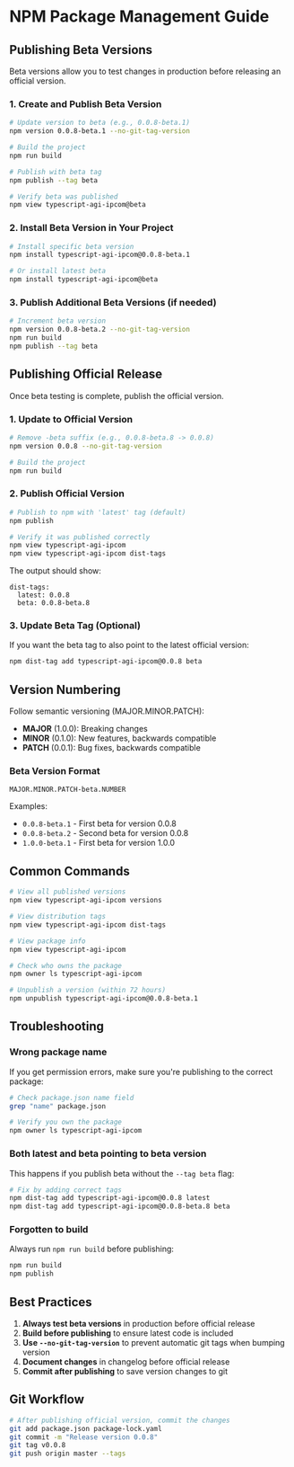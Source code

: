 # NPM Package Management Guide

## Publishing Beta Versions

Beta versions allow you to test changes in production before releasing an official version.

### 1. Create and Publish Beta Version

```bash
# Update version to beta (e.g., 0.0.8-beta.1)
npm version 0.0.8-beta.1 --no-git-tag-version

# Build the project
npm run build

# Publish with beta tag
npm publish --tag beta

# Verify beta was published
npm view typescript-agi-ipcom@beta
```

### 2. Install Beta Version in Your Project

```bash
# Install specific beta version
npm install typescript-agi-ipcom@0.0.8-beta.1

# Or install latest beta
npm install typescript-agi-ipcom@beta
```

### 3. Publish Additional Beta Versions (if needed)

```bash
# Increment beta version
npm version 0.0.8-beta.2 --no-git-tag-version
npm run build
npm publish --tag beta
```

## Publishing Official Release

Once beta testing is complete, publish the official version.

### 1. Update to Official Version

```bash
# Remove -beta suffix (e.g., 0.0.8-beta.8 -> 0.0.8)
npm version 0.0.8 --no-git-tag-version

# Build the project
npm run build
```

### 2. Publish Official Version

```bash
# Publish to npm with 'latest' tag (default)
npm publish

# Verify it was published correctly
npm view typescript-agi-ipcom
npm view typescript-agi-ipcom dist-tags
```

The output should show:
```
dist-tags:
  latest: 0.0.8
  beta: 0.0.8-beta.8
```

### 3. Update Beta Tag (Optional)

If you want the beta tag to also point to the latest official version:

```bash
npm dist-tag add typescript-agi-ipcom@0.0.8 beta
```

## Version Numbering

Follow semantic versioning (MAJOR.MINOR.PATCH):

- **MAJOR** (1.0.0): Breaking changes
- **MINOR** (0.1.0): New features, backwards compatible
- **PATCH** (0.0.1): Bug fixes, backwards compatible

### Beta Version Format

```
MAJOR.MINOR.PATCH-beta.NUMBER
```

Examples:
- `0.0.8-beta.1` - First beta for version 0.0.8
- `0.0.8-beta.2` - Second beta for version 0.0.8
- `1.0.0-beta.1` - First beta for version 1.0.0

## Common Commands

```bash
# View all published versions
npm view typescript-agi-ipcom versions

# View distribution tags
npm view typescript-agi-ipcom dist-tags

# View package info
npm view typescript-agi-ipcom

# Check who owns the package
npm owner ls typescript-agi-ipcom

# Unpublish a version (within 72 hours)
npm unpublish typescript-agi-ipcom@0.0.8-beta.1
```

## Troubleshooting

### Wrong package name
If you get permission errors, make sure you're publishing to the correct package:
```bash
# Check package.json name field
grep "name" package.json

# Verify you own the package
npm owner ls typescript-agi-ipcom
```

### Both latest and beta pointing to beta version
This happens if you publish beta without the `--tag beta` flag:

```bash
# Fix by adding correct tags
npm dist-tag add typescript-agi-ipcom@0.0.8 latest
npm dist-tag add typescript-agi-ipcom@0.0.8-beta.8 beta
```

### Forgotten to build
Always run `npm run build` before publishing:
```bash
npm run build
npm publish
```

## Best Practices

1. **Always test beta versions** in production before official release
2. **Build before publishing** to ensure latest code is included
3. **Use `--no-git-tag-version`** to prevent automatic git tags when bumping version
4. **Document changes** in changelog before official release
5. **Commit after publishing** to save version changes to git

## Git Workflow

```bash
# After publishing official version, commit the changes
git add package.json package-lock.yaml
git commit -m "Release version 0.0.8"
git tag v0.0.8
git push origin master --tags
```
